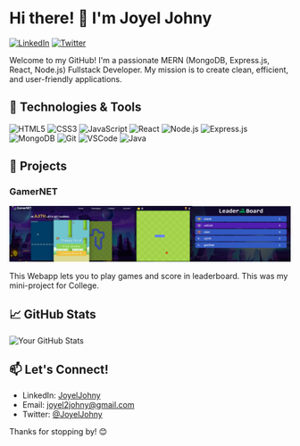 # Hi there! 👋 I'm Joyel Johny

[![LinkedIn](https://img.shields.io/badge/LinkedIn-Connect-blue)](https://www.linkedin.com/in/joyeljohny/)
[![Twitter](https://img.shields.io/badge/Twitter-Follow-1DA1F2)](https://twitter.com/JoyelJohny)

Welcome to my GitHub! I'm a passionate MERN (MongoDB, Express.js, React, Node.js) Fullstack Developer. My mission is to create clean, efficient, and user-friendly applications.

## 🔧 Technologies & Tools

![HTML5](https://img.shields.io/badge/HTML5-E34F26)
![CSS3](https://img.shields.io/badge/CSS3-1572B6)
![JavaScript](https://img.shields.io/badge/JavaScript-F7DF1E)
![React](https://img.shields.io/badge/React-61DAFB)
![Node.js](https://img.shields.io/badge/Node.js-43853D)
![Express.js](https://img.shields.io/badge/Express.js-000000)
![MongoDB](https://img.shields.io/badge/MongoDB-47A248)
![Git](https://img.shields.io/badge/Git-F05032)
![VSCode](https://img.shields.io/badge/VS%20Code-007ACC)
![Java](https://img.shields.io/badge/Java-47A248)

## 🚀 Projects

### GamerNET

<img src="./Project Screenshots/Screenshot 2023-11-15 220556.png">

This Webapp lets you to play games and score in leaderboard.
This was my mini-project for College.

## 📈 GitHub Stats

![Your GitHub Stats](https://github-readme-stats.vercel.app/api?username=JoyelJohny&show_icons=true&count_private=true&hide=prs&theme=radical)

## 📫 Let's Connect!

- LinkedIn: [JoyelJohny](https://www.linkedin.com/in/joyeljohny/)
- Email: joyel2johny@gmail.com
- Twitter: [@JoyelJohny](https://twitter.com/JoyelJohny)

Thanks for stopping by! 😊


<!--
**JoyelJohny/JoyelJohny** is a ✨ _special_ ✨ repository because its `README.md` (this file) appears on your GitHub profile.

Here are some ideas to get you started:

- 🔭 I’m currently working on ...
- 🌱 I’m currently learning ...
- 👯 I’m looking to collaborate on ...
- 🤔 I’m looking for help with ...
- 💬 Ask me about ...
- 📫 How to reach me: ...
- 😄 Pronouns: ...
- ⚡ Fun fact: ...
-->
